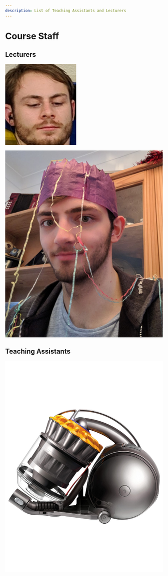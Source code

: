 ```yaml
---
description: List of Teaching Assistants and Lecturers
---
```


# Course Staff

## Lecturers 

![Luke \(Lecturer\)](.gitbook/assets/image%20%286%29.png)

![Alex \(Lecturer\)](.gitbook/assets/image%20%281%29.png)

## Teaching Assistants

![Joe \(TA\)](.gitbook/assets/image%20%283%29.png)

